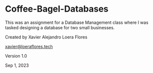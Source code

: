 # Coffee-Bagel-Databases

This was an assignment for a Database Management class where I was tasked designing a database for two small businesses.

Created by Xavier Alejandro Loera Flores

xavier@loeraflores.tech

Version 1.0

Sep 1, 2023
